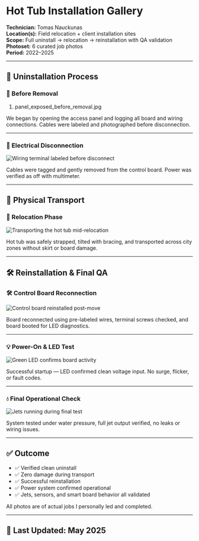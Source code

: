 # Hot Tub Installation Gallery  
**Technician:** Tomas Nauckunas  
**Location(s):** Field relocation + client installation sites  
**Scope:** Full uninstall → relocation → reinstallation with QA validation  
**Photoset:** 6 curated job photos  
**Period:** 2022–2025

---

## 🔧 Uninstallation Process

### 🧱 Before Removal  
1. panel_exposed_before_removal.jpg

We began by opening the access panel and logging all board and wiring connections. Cables were labeled and photographed before disconnection.

---

### 🔌 Electrical Disconnection  
![Wiring terminal labeled before disconnect](../assets/hot_tub_installs/terminal_block_labeled.jpg)

Cables were tagged and gently removed from the control board. Power was verified as off with multimeter.

---

## 🚛 Physical Transport

### 🚚 Relocation Phase  
![Transporting the hot tub mid-relocation](../assets/hot_tub_installs/moving_team_in_action.jpg)

Hot tub was safely strapped, tilted with bracing, and transported across city zones without skirt or board damage.

---

## 🛠 Reinstallation & Final QA

### 🛠 Control Board Reconnection  
![Control board reinstalled post-move](../assets/hot_tub_installs/control_board_reinstall_complete.jpg)

Board reconnected using pre-labeled wires, terminal screws checked, and board booted for LED diagnostics.

---

### 💡 Power-On & LED Test  
![Green LED confirms board activity](../assets/hot_tub_installs/led_green_status_confirmed.jpg)

Successful startup — LED confirmed clean voltage input. No surge, flicker, or fault codes.

---

### 💧 Final Operational Check  
![Jets running during final test](../assets/hot_tub_installs/final_jet_test_under_pressure.jpg)

System tested under water pressure, full jet output verified, no leaks or wiring issues.

---

## ✅ Outcome

- ✅ Verified clean uninstall  
- ✅ Zero damage during transport  
- ✅ Successful reinstallation  
- ✅ Power system confirmed operational  
- ✅ Jets, sensors, and smart board behavior all validated

All photos are of actual jobs I personally led and completed.

---

## 📅 Last Updated: May 2025
